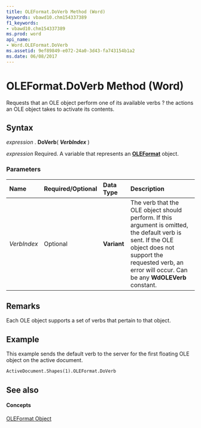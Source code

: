 ```yaml
---
title: OLEFormat.DoVerb Method (Word)
keywords: vbawd10.chm154337389
f1_keywords:
- vbawd10.chm154337389
ms.prod: word
api_name:
- Word.OLEFormat.DoVerb
ms.assetid: 9ef89849-e072-24a0-3d43-fa743154b1a2
ms.date: 06/08/2017
---
```



# OLEFormat.DoVerb Method (Word)

Requests that an OLE object perform one of its available verbs ? the actions an OLE object takes to activate its contents.


## Syntax

 _expression_ . **DoVerb**( **_VerbIndex_** )

 _expression_ Required. A variable that represents an **[OLEFormat](Word.OLEFormat.md)** object.


### Parameters



|**Name**|**Required/Optional**|**Data Type**|**Description**|
|:-----|:-----|:-----|:-----|
| _VerbIndex_|Optional| **Variant**|The verb that the OLE object should perform. If this argument is omitted, the default verb is sent. If the OLE object does not support the requested verb, an error will occur. Can be any  **WdOLEVerb** constant.|

## Remarks

Each OLE object supports a set of verbs that pertain to that object.


## Example

This example sends the default verb to the server for the first floating OLE object on the active document.


```vb
ActiveDocument.Shapes(1).OLEFormat.DoVerb
```


## See also


#### Concepts


[OLEFormat Object](Word.OLEFormat.md)

